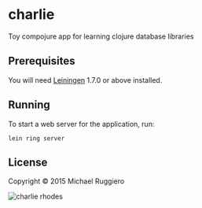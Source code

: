 # charlie

Toy compojure app for learning clojure database libraries

## Prerequisites

You will need [Leiningen][1] 1.7.0 or above installed.

[1]: https://github.com/technomancy/leiningen

## Running

To start a web server for the application, run:

    lein ring server

## License

Copyright © 2015 Michael Ruggiero

<img src="https://33.media.tumblr.com/tumblr_lucixwwaiB1qiqcnjo1_250.gif" alt="charlie rhodes"/>
